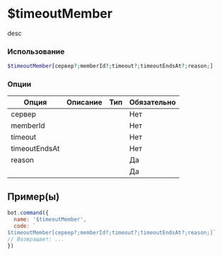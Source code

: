 # $timeoutMember
desc
### Использование
```php
$timeoutMember[сервер?;memberId?;timeout?;timeoutEndsAt?;reason;]
```

### Опции

| Опция | Описание | Тип | Обязательно |
|--------|-------------|------|----------|
| сервер |  |  | Нет | 
| memberId |  |  | Нет | 
| timeout |  |  | Нет |
| timeoutEndsAt |  |  | Нет |
| reason |  |  | Да |
|  |  |  | Да |
## Пример(ы)

```javascript
bot.command({
  name: '$timeoutMember',
  code: `
$timeoutMember[сервер?;memberId?;timeout?;timeoutEndsAt?;reason;]`
// Возвращает: ...
})
```
